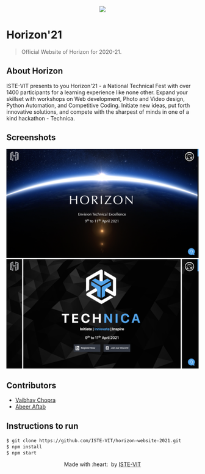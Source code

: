 <p align="center"><a href="https://istevit.in/" target="_blank">
	<img src="https://user-images.githubusercontent.com/71590944/111881788-33353b80-89d8-11eb-9db1-746eba087b05.png"> </a>
</p>

# Horizon'21
>Official Website of Horizon for 2020-21.


## About Horizon
<p>ISTE-VIT presents to you Horizon'21 - a National Technical Fest with over 1400 participants for a learning experience like none other. Expand your skillset with workshops on Web development, Photo and Video design, Python Automation, and Competitive Coding. Initiate new ideas, put forth innovative solutions, and compete with the sharpest of minds in one of a kind hackathon - Technica.</p>

## Screenshots
<img src="https://github.com/ISTE-VIT/horizon-website-2021/blob/master/src/assets/horizon.png" alt="Project Screenshots">
<img src="https://github.com/ISTE-VIT/horizon-website-2021/blob/master/src/assets/technica.png" alt="Project Screenshots">

## Contributors
- <a href="https://github.com/sudo-vaibhav">Vaibhav Chopra</a>
- <a href="https://github.com/abeeraftab123">Abeer Aftab</a>

## Instructions to run
```
$ git clone https://github.com/ISTE-VIT/horizon-website-2021.git
$ npm install
$ npm start
```

<p align="center">
	Made with :heart: &nbsp;by <a href="https://istevit.in/" target="_blank">ISTE-VIT</a>
</p>
